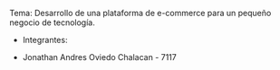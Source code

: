 Tema: Desarrollo de una plataforma de e-commerce para un pequeño negocio de tecnología.
+ Integrantes:
* Jonathan Andres Oviedo Chalacan - 7117
